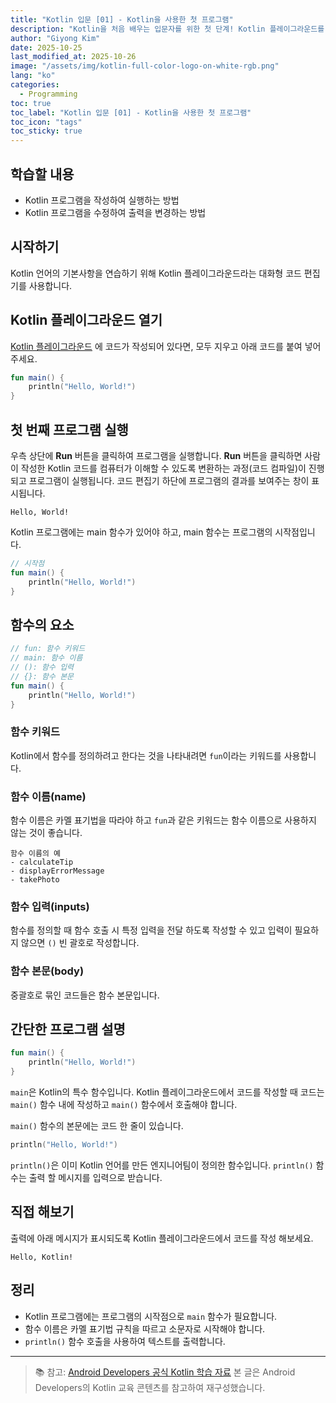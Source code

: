 ```yaml
---
title: "Kotlin 입문 [01] - Kotlin을 사용한 첫 프로그램"
description: "Kotlin을 처음 배우는 입문자를 위한 첫 단계! Kotlin 플레이그라운드를 사용해 Hello World 프로그램을 작성하고 실행하는 방법을 자세히 알아봅니다."
author: "Giyong Kim"
date: 2025-10-25
last_modified_at: 2025-10-26
image: "/assets/img/kotlin-full-color-logo-on-white-rgb.png"
lang: "ko"
categories:
  - Programming
toc: true
toc_label: "Kotlin 입문 [01] - Kotlin을 사용한 첫 프로그램"
toc_icon: "tags"
toc_sticky: true
---
```

## 학습할 내용
- Kotlin 프로그램을 작성하여 실행하는 방법
- Kotlin 프로그램을 수정하여 출력을 변경하는 방법

## 시작하기
Kotlin 언어의 기본사항을 연습하기 위해 Kotlin 플레이그라운드라는 대화형 코드 편집기를 사용합니다.

## Kotlin 플레이그라운드 열기
<a href="https://developer.android.com/training/kotlinplayground?hl=ko" target="_blank">Kotlin 플레이그라운드</a>
에 코드가 작성되어 있다면, 모두 지우고 아래 코드를 붙여 넣어 주세요.
```kotlin
fun main() {
    println("Hello, World!")
}
```

## 첫 번째 프로그램 실행
우측 상단에 **Run** 버튼을 클릭하여 프로그램을 실행합니다.
**Run** 버튼을 클릭하면 사람이 작성한 Kotlin 코드를 컴퓨터가 이해할 수 있도록 변환하는 과정(코드 컴파일)이 진행되고 프로그램이 실행됩니다.
코드 편집기 하단에 프로그램의 결과를 보여주는 창이 표시됩니다.
```
Hello, World!
```
Kotlin 프로그램에는 main 함수가 있어야 하고, main 함수는 프로그램의 시작점입니다.
```kotlin
// 시작점
fun main() {
    println("Hello, World!")
}
```

## 함수의 요소
```kotlin
// fun: 함수 키워드
// main: 함수 이름
// (): 함수 입력
// {}: 함수 본문
fun main() {
    println("Hello, World!")
}
```

### 함수 키워드
Kotlin에서 함수를 정의하려고 한다는 것을 나타내려면 `fun`이라는 키워드를 사용합니다.

### 함수 이름(name)
함수 이름은 카멜 표기법을 따라야 하고 `fun`과 같은 키워드는 함수 이름으로 사용하지 않는 것이 좋습니다.

```
함수 이름의 예
- calculateTip
- displayErrorMessage
- takePhoto
```

### 함수 입력(inputs)
함수를 정의할 때 함수 호출 시 특정 입력을 전달 하도록 작성할 수 있고 입력이 필요하지 않으면 `()` 빈 괄호로 작성합니다.

### 함수 본문(body)
중괄호로 묶인 코드들은 함수 본문입니다.

## 간단한 프로그램 설명
```kotlin
fun main() {
    println("Hello, World!")
}
```
`main`은 Kotlin의 특수 함수입니다. Kotlin 플레이그라운드에서 코드를 작성할 때 코드는 `main()` 함수 내에 작성하고 `main()` 함수에서 호출해야 합니다.

`main()` 함수의 본문에는 코드 한 줄이 있습니다.
```kotlin
println("Hello, World!")
```
`println()`은 이미 Kotlin 언어를 만든 엔지니어팀이 정의한 함수입니다. `println()` 함수는 출력 할 메시지를 입력으로 받습니다.

## 직접 해보기
출력에 아래 메시지가 표시되도록 Kotlin 플레이그라운드에서 코드를 작성 해보세요.
```
Hello, Kotlin!
```

## 정리
- Kotlin 프로그램에는 프로그램의 시작점으로 `main` 함수가 필요합니다.
- 함수 이름은 카멜 표기법 규칙을 따르고 소문자로 시작해야 합니다.
- `println()` 함수 호출을 사용하여 텍스트를 출력합니다.

---
> 📚 참고: <a href="https://developer.android.com/" target="_blank">Android Developers 공식 Kotlin 학습 자료</a>
> 본 글은 Android Developers의 Kotlin 교육 콘텐츠를 참고하여 재구성했습니다.